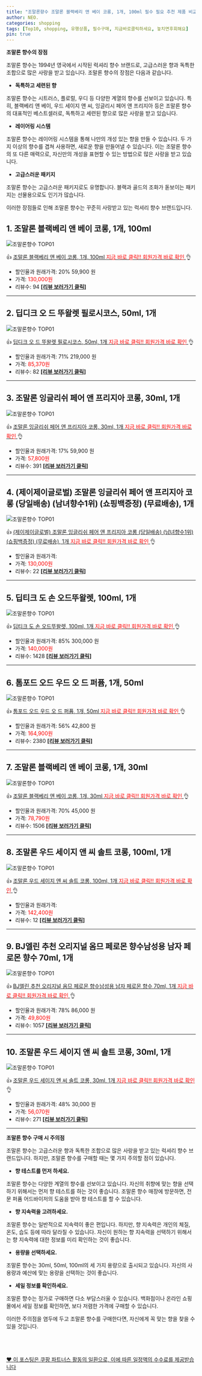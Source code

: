 ```yaml
---
title: "조말론향수 조말론 블랙베리 앤 베이 코롱, 1개, 100ml 필수 필요 추천 제품 비교 최저 가격 비교 장점 구매 후기 구매평"
author: NEO.
categories: shopping
tags: [Top10, shopping, 유행상품, 필수구매, 지금바로클릭하세요, 놓치면후회해요]
pin: true
---
```

**조말론 향수의 장점**

조말론 향수는 1994년 영국에서 시작된 럭셔리 향수 브랜드로, 고급스러운 향과 독특한 조합으로 많은 사랑을 받고 있습니다. 조말론 향수의 장점은 다음과 같습니다.

* **독특하고 세련된 향**

조말론 향수는 시트러스, 플로럴, 우디 등 다양한 계열의 향수를 선보이고 있습니다. 특히, 블랙베리 앤 베이, 우드 세이지 앤 씨, 잉글리시 페어 앤 프리지아 등은 조말론 향수의 대표적인 베스트셀러로, 독특하고 세련된 향으로 많은 사랑을 받고 있습니다.

* **레이어링 시스템**

조말론 향수는 레이어링 시스템을 통해 나만의 개성 있는 향을 만들 수 있습니다. 두 가지 이상의 향수를 겹쳐 사용하면, 새로운 향을 만들어낼 수 있습니다. 이는 조말론 향수의 또 다른 매력으로, 자신만의 개성을 표현할 수 있는 방법으로 많은 사랑을 받고 있습니다.

* **고급스러운 패키지**

조말론 향수는 고급스러운 패키지로도 유명합니다. 블랙과 골드의 조화가 돋보이는 패키지는 선물용으로도 인기가 많습니다.

이러한 장점들로 인해 조말론 향수는 꾸준히 사랑받고 있는 럭셔리 향수 브랜드입니다.

   

## 1. 조말론 블랙베리 앤 베이 코롱, 1개, 100ml

![조말론향수 TOP01](https://thumbnail8.coupangcdn.com/thumbnails/remote/490x490ex/image/vendor_inventory/a52c/851fe1359439bf815c84d1af7af99433adbc9040208365cfa326d688c434.jpg)


👍 [조말론 블랙베리 앤 베이 코롱, 1개, 100ml <font color=red> 지금 바로 클릭!! 회원가격 바로 확인 </font> ](https://link.coupang.com/re/AFFSDP?lptag=AF3617701&subid=GithubCoopas&pageKey=7605473209&traceid=V0-153&itemId=9541365182&vendorItemId=87624748318) 👌 


- 할인율과 원래가격: 20%  59,900   원
- 가격: <span style='color:red'>130,000원</span>
- 리뷰수: 94  [**[리뷰 보러가기 클릭]**](https://link.coupang.com/re/AFFSDP?lptag=AF3617701&subid=GithubCoopas&pageKey=7605473209&traceid=V0-153&itemId=9541365182&vendorItemId=87624748318)

---


   

## 2. 딥디크 오 드 뚜왈렛 필로시코스, 50ml, 1개

![조말론향수 TOP01](https://thumbnail10.coupangcdn.com/thumbnails/remote/490x490ex/image/vendor_inventory/83b6/fa37ce5b14a46cff9e55cc0a8fa7fadb1081cfebb1298e39d3ef36f2ea8a.jpg)


👍 [딥디크 오 드 뚜왈렛 필로시코스, 50ml, 1개 <font color=red> 지금 바로 클릭!! 회원가격 바로 확인 </font> ](https://link.coupang.com/re/AFFSDP?lptag=AF3617701&subid=GithubCoopas&pageKey=6994929325&traceid=V0-153&itemId=18046570998&vendorItemId=85200783307) 👌 


- 할인율과 원래가격: 71%  219,000   원
- 가격: <span style='color:red'>85,370원</span>
- 리뷰수: 82  [**[리뷰 보러가기 클릭]**](https://link.coupang.com/re/AFFSDP?lptag=AF3617701&subid=GithubCoopas&pageKey=6994929325&traceid=V0-153&itemId=18046570998&vendorItemId=85200783307)

---


   

## 3. 조말론 잉글리쉬 페어 앤 프리지아 코롱, 30ml, 1개

![조말론향수 TOP01](https://thumbnail8.coupangcdn.com/thumbnails/remote/490x490ex/image/vendor_inventory/f956/c78d460ef1989536cd75641a011675daa49012416e1e6346414ad0b98a15.png)


👍 [조말론 잉글리쉬 페어 앤 프리지아 코롱, 30ml, 1개 <font color=red> 지금 바로 클릭!! 회원가격 바로 확인 </font> ](https://link.coupang.com/re/AFFSDP?lptag=AF3617701&subid=GithubCoopas&pageKey=6595227351&traceid=V0-153&itemId=14898704320&vendorItemId=82137451431) 👌 


- 할인율과 원래가격: 17%  59,900   원
- 가격: <span style='color:red'>57,800원</span>
- 리뷰수: 391  [**[리뷰 보러가기 클릭]**](https://link.coupang.com/re/AFFSDP?lptag=AF3617701&subid=GithubCoopas&pageKey=6595227351&traceid=V0-153&itemId=14898704320&vendorItemId=82137451431)

---


   

## 4. (제이제이글로벌) 조말론 잉글리쉬 페어 앤 프리지아 코롱 (당일배송) (남녀향수1위) (쇼핑백증정) (무료배송), 1개

![조말론향수 TOP01](https://thumbnail9.coupangcdn.com/thumbnails/remote/490x490ex/image/vendor_inventory/01e5/cb09d11a26b2f4ee6c7721b2bfba63e60062aca30550ea480c91f355a6ff.jpg)


👍 [(제이제이글로벌) 조말론 잉글리쉬 페어 앤 프리지아 코롱 (당일배송) (남녀향수1위) (쇼핑백증정) (무료배송), 1개 <font color=red> 지금 바로 클릭!! 회원가격 바로 확인 </font> ](https://link.coupang.com/re/AFFSDP?lptag=AF3617701&subid=GithubCoopas&pageKey=7633151879&traceid=V0-153&itemId=20263570739&vendorItemId=87350962988) 👌 


- 할인율과 원래가격: 
- 가격: <span style='color:red'>130,000원</span>
- 리뷰수: 22  [**[리뷰 보러가기 클릭]**](https://link.coupang.com/re/AFFSDP?lptag=AF3617701&subid=GithubCoopas&pageKey=7633151879&traceid=V0-153&itemId=20263570739&vendorItemId=87350962988)

---


   

## 5. 딥티크 도 손 오드뚜왈렛, 100ml, 1개

![조말론향수 TOP01](https://thumbnail10.coupangcdn.com/thumbnails/remote/490x490ex/image/vendor_inventory/2cb6/19251768779e4346dd0ef1b4e0fb8ee0c95fb95b6436c7a7e4363a9323ac.jpg)


👍 [딥티크 도 손 오드뚜왈렛, 100ml, 1개 <font color=red> 지금 바로 클릭!! 회원가격 바로 확인 </font> ](https://link.coupang.com/re/AFFSDP?lptag=AF3617701&subid=GithubCoopas&pageKey=23188056&traceid=V0-153&itemId=90182177&vendorItemId=86150213458) 👌 


- 할인율과 원래가격: 85%  300,000   원
- 가격: <span style='color:red'>140,000원</span>
- 리뷰수: 1428  [**[리뷰 보러가기 클릭]**](https://link.coupang.com/re/AFFSDP?lptag=AF3617701&subid=GithubCoopas&pageKey=23188056&traceid=V0-153&itemId=90182177&vendorItemId=86150213458)

---


   

## 6. 톰포드 오드 우드 오 드 퍼퓸, 1개, 50ml

![조말론향수 TOP01](https://thumbnail9.coupangcdn.com/thumbnails/remote/490x490ex/image/vendor_inventory/8a30/2134a7d0da342c9eab539e1651ddc4b9fbb217484d1158399a27dd372058.JPG)


👍 [톰포드 오드 우드 오 드 퍼퓸, 1개, 50ml <font color=red> 지금 바로 클릭!! 회원가격 바로 확인 </font> ](https://link.coupang.com/re/AFFSDP?lptag=AF3617701&subid=GithubCoopas&pageKey=7520432740&traceid=V0-153&itemId=19723367981&vendorItemId=82137129669) 👌 


- 할인율과 원래가격: 56%  42,800   원
- 가격: <span style='color:red'>164,900원</span>
- 리뷰수: 2380  [**[리뷰 보러가기 클릭]**](https://link.coupang.com/re/AFFSDP?lptag=AF3617701&subid=GithubCoopas&pageKey=7520432740&traceid=V0-153&itemId=19723367981&vendorItemId=82137129669)

---


   

## 7. 조말론 블랙베리 앤 베이 코롱, 1개, 30ml

![조말론향수 TOP01](https://thumbnail7.coupangcdn.com/thumbnails/remote/490x490ex/image/vendor_inventory/9113/b9035a2791b5930b4fd831e1199af23129460b20954da05972ad7039fd8c.jpg)


👍 [조말론 블랙베리 앤 베이 코롱, 1개, 30ml <font color=red> 지금 바로 클릭!! 회원가격 바로 확인 </font> ](https://link.coupang.com/re/AFFSDP?lptag=AF3617701&subid=GithubCoopas&pageKey=7605473209&traceid=V0-153&itemId=1022239354&vendorItemId=87162782080) 👌 


- 할인율과 원래가격: 70%  45,000   원
- 가격: <span style='color:red'>78,790원</span>
- 리뷰수: 1506  [**[리뷰 보러가기 클릭]**](https://link.coupang.com/re/AFFSDP?lptag=AF3617701&subid=GithubCoopas&pageKey=7605473209&traceid=V0-153&itemId=1022239354&vendorItemId=87162782080)

---


   

## 8. 조말론 우드 세이지 앤 씨 솔트 코롱, 100ml, 1개

![조말론향수 TOP01](https://thumbnail9.coupangcdn.com/thumbnails/remote/490x490ex/image/vendor_inventory/6bab/08b3f989a6d9ac62c4c6d1fdf08a2ca8e784b410d9a983f7afb8ad7bc044.jpg)


👍 [조말론 우드 세이지 앤 씨 솔트 코롱, 100ml, 1개 <font color=red> 지금 바로 클릭!! 회원가격 바로 확인 </font> ](https://link.coupang.com/re/AFFSDP?lptag=AF3617701&subid=GithubCoopas&pageKey=6169537539&traceid=V0-153&itemId=1023025552&vendorItemId=85935324225) 👌 


- 할인율과 원래가격: 
- 가격: <span style='color:red'>142,400원</span>
- 리뷰수: 12  [**[리뷰 보러가기 클릭]**](https://link.coupang.com/re/AFFSDP?lptag=AF3617701&subid=GithubCoopas&pageKey=6169537539&traceid=V0-153&itemId=1023025552&vendorItemId=85935324225)

---


   

## 9. BJ엘린 추천 오리지널 옴므 페로몬 향수남성용 남자 페로몬 향수 70ml, 1개

![조말론향수 TOP01](https://thumbnail10.coupangcdn.com/thumbnails/remote/490x490ex/image/vendor_inventory/9842/da5dff7b7ce3439e927337cda70e66a848e646d89d07c1c43a50bcad6c0c.jpg)


👍 [BJ엘린 추천 오리지널 옴므 페로몬 향수남성용 남자 페로몬 향수 70ml, 1개 <font color=red> 지금 바로 클릭!! 회원가격 바로 확인 </font> ](https://link.coupang.com/re/AFFSDP?lptag=AF3617701&subid=GithubCoopas&pageKey=7230281913&traceid=V0-153&itemId=18344805133&vendorItemId=4194237358) 👌 


- 할인율과 원래가격: 78%  86,000   원
- 가격: <span style='color:red'>49,800원</span>
- 리뷰수: 1057  [**[리뷰 보러가기 클릭]**](https://link.coupang.com/re/AFFSDP?lptag=AF3617701&subid=GithubCoopas&pageKey=7230281913&traceid=V0-153&itemId=18344805133&vendorItemId=4194237358)

---


   

## 10. 조말론 우드 세이지 앤 씨 솔트 코롱, 30ml, 1개

![조말론향수 TOP01](https://thumbnail10.coupangcdn.com/thumbnails/remote/490x490ex/image/vendor_inventory/5b72/35a33024627a5a123619f1d65de3789e772de863e929e91c365925594a25.png)


👍 [조말론 우드 세이지 앤 씨 솔트 코롱, 30ml, 1개 <font color=red> 지금 바로 클릭!! 회원가격 바로 확인 </font> ](https://link.coupang.com/re/AFFSDP?lptag=AF3617701&subid=GithubCoopas&pageKey=6516845430&traceid=V0-153&itemId=14419876280&vendorItemId=81663744145) 👌 


- 할인율과 원래가격: 48%  30,000   원
- 가격: <span style='color:red'>56,070원</span>
- 리뷰수: 271  [**[리뷰 보러가기 클릭]**](https://link.coupang.com/re/AFFSDP?lptag=AF3617701&subid=GithubCoopas&pageKey=6516845430&traceid=V0-153&itemId=14419876280&vendorItemId=81663744145)

---
**조말론 향수 구매 시 주의점**

조말론 향수는 고급스러운 향과 독특한 조합으로 많은 사랑을 받고 있는 럭셔리 향수 브랜드입니다. 하지만, 조말론 향수를 구매할 때는 몇 가지 주의할 점이 있습니다.

* **향 테스트를 먼저 하세요.**

조말론 향수는 다양한 계열의 향수를 선보이고 있습니다. 자신의 취향에 맞는 향을 선택하기 위해서는 먼저 향 테스트를 하는 것이 좋습니다. 조말론 향수 매장에 방문하면, 전문 퍼퓸 어드바이저의 도움을 받아 향 테스트를 할 수 있습니다.

* **향 지속력을 고려하세요.**

조말론 향수는 일반적으로 지속력이 좋은 편입니다. 하지만, 향 지속력은 개인의 체질, 온도, 습도 등에 따라 달라질 수 있습니다. 자신이 원하는 향 지속력을 선택하기 위해서는 향 지속력에 대한 정보를 미리 확인하는 것이 좋습니다.

* **용량을 선택하세요.**

조말론 향수는 30ml, 50ml, 100ml의 세 가지 용량으로 출시되고 있습니다. 자신의 사용량과 예산에 맞는 용량을 선택하는 것이 좋습니다.

* **세일 정보를 확인하세요.**

조말론 향수는 정가로 구매하면 다소 부담스러울 수 있습니다. 백화점이나 온라인 쇼핑몰에서 세일 정보를 확인하면, 보다 저렴한 가격에 구매할 수 있습니다.

이러한 주의점을 염두에 두고 조말론 향수를 구매한다면, 자신에게 꼭 맞는 향을 찾을 수 있을 것입니다.<br><br><br><br><br> [ ❤  이 포스팅은 쿠팡 파트너스 활동의 일환으로, 이에 따른 일정액의 수수료를 제공받습니다](https://link.coupang.com/a/bcEFyh)